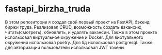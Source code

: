 # fastapi_birzha_truda
В этом репозитории я создал свой первый проект на FastAPI, бэкенд биржи труда.
Реализовал CRUD, возможность создать вакансию, читать(смотреть), обновлять, и удалять вакансии.
Также в этом проекте использовал виртуальное окружение и Docker. Для виртуального окружения использовал poetry. Для бд использовал postgresql.
Также для авторизации пользователи использовал JWT токены. 
